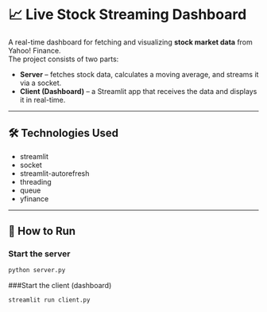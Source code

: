 # 📈 Live Stock Streaming Dashboard

A real-time dashboard for fetching and visualizing **stock market data** from Yahoo! Finance.  
The project consists of two parts:
- **Server** – fetches stock data, calculates a moving average, and streams it via a socket.
- **Client (Dashboard)** – a Streamlit app that receives the data and displays it in real-time.

---

## 🛠️ Technologies Used
- streamlit  
- socket  
- streamlit-autorefresh  
- threading  
- queue  
- yfinance  

---

## 🚀 How to Run

### Start the server
```bash
python server.py
```
###Start the client (dashboard)
```bash
streamlit run client.py
